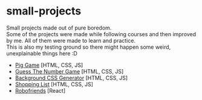 # small-projects
Small projects made out of pure boredom.
<br>
Some of the projects were made while following courses and then improved by me. All of them were made to learn and practice.
<br>
This is also my testing ground so there might happen some weird, unexplainable things here :D

- <a href="https://onion-projects.netlify.app/pig-game/" target="_blank">Pig Game</a> [HTML, CSS, JS]
- <a href="https://onion-projects.netlify.app/guess-the-number-game/" target="_blank">Guess The Number Game</a> [HTML, CSS, JS]
- <a href="https://onion-projects.netlify.app/background-generator/" target="_blank">Background CSS Generator</a> [HTML, CSS, JS]
- <a href="https://onion-projects.netlify.app/shopping-list/" target="_blank">Shopping List</a> [HTML, CSS, JS]
- <a href="https://onion-robofriends.netlify.app/" target="_blank">Robofriends</a> [React]
